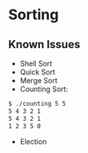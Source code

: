 # Sorting

## Known Issues

* Shell Sort
* Quick Sort
* Merge Sort
* Counting Sort:

```bash
$ ./counting 5 5
5 4 3 2 1
5 4 3 2 1
1 2 3 5 0
```

* Election